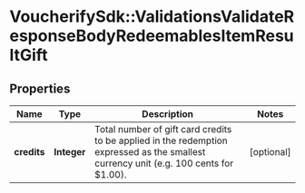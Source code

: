 # VoucherifySdk::ValidationsValidateResponseBodyRedeemablesItemResultGift

## Properties

| Name | Type | Description | Notes |
| ---- | ---- | ----------- | ----- |
| **credits** | **Integer** | Total number of gift card credits to be applied in the redemption expressed as the smallest currency unit (e.g. 100 cents for $1.00). | [optional] |

